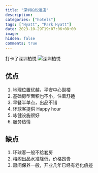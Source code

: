 ```yaml
---
title: "深圳柏悦酒店"
description:
categories: ["hotels"]
tags: ["Hyatt", "Park Hyatt"]
date: 2023-10-29T19:07:06+08:00
image:
hidden: false
comments: true
---
```


打卡了深圳柏悦
![深圳柏悦](//static.fatesinger.com/2023/10/orn0qzjntebzsevx.jpg)

## 优点

1. 地理位置优越，平安中心副楼
2. 基础房型面积也不小，住着舒适
3. 早餐半单点，出品不错
4. 环球客提供 Happy hour
5. 咏健设施很好
6. 服务热情

## 缺点

1. 环球客一般不给套房
2. 榕阁出品水准降低，价格昂贵
3. 房间保养一般，开业几年已经有老化痕迹
